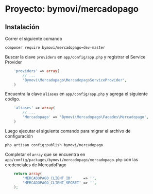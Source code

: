# Proyecto: bymovi/mercadopago

## Instalación

Correr el siguiente comando

```sh
composer require bymovi/mercadopago=dev-master
```
Buscar la clave `providers` en `app/config/app.php` y registrar el Service Provider

```php
    'providers' => array(
        // ...
        'Bymovi\Mercadopago\MercadopagoServiceProvider',
    )
```

Encuentra la clave `aliases` en `app/config/app.php` y agrega el siguiente código.

```php
    'aliases' => array(
        // ...
        'Mercadopago' => 'Bymovi\Mercadopago\Facades\Mercadopago',
    )
```

Luego ejecutar el siguiente comando para migrar el archivo de configuración

```sh
php artisan config:publish bymovi/mercadopago
```

Completar el `array` que se encuentra en `app/config/packages/bymovi/mercadopago/mercadopago.php` con las credenciales de MercadoPago

```php
    return array(
        'MERCADOPAGO_CLIENT_ID'     => '',
        'MERCADOPAGO_CLIENT_SECRET' => '',
    );
```